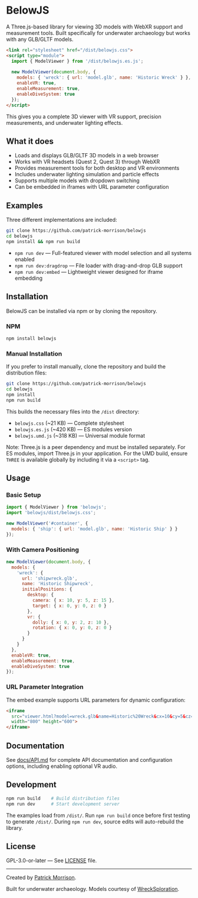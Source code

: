 # BelowJS

A Three.js-based library for viewing 3D models with WebXR support and measurement tools. Built specifically for underwater archaeology but works with any GLB/GLTF models.

```html
<link rel="stylesheet" href="/dist/belowjs.css">
<script type="module">
  import { ModelViewer } from '/dist/belowjs.es.js';
  
  new ModelViewer(document.body, {
    models: { 'wreck': { url: 'model.glb', name: 'Historic Wreck' } },
    enableVR: true,
    enableMeasurement: true,
    enableDiveSystem: true
  });
</script>
```

This gives you a complete 3D viewer with VR support, precision measurements, and underwater lighting effects.

## What it does

- Loads and displays GLB/GLTF 3D models in a web browser
- Works with VR headsets (Quest 2, Quest 3) through WebXR
- Provides measurement tools for both desktop and VR environments
- Includes underwater lighting simulation and particle effects
- Supports multiple models with dropdown switching
- Can be embedded in iframes with URL parameter configuration

## Examples

Three different implementations are included:

```bash
git clone https://github.com/patrick-morrison/belowjs
cd belowjs
npm install && npm run build
```

- `npm run dev` — Full-featured viewer with model selection and all systems enabled
- `npm run dev:dragdrop` — File loader with drag-and-drop GLB support
- `npm run dev:embed` — Lightweight viewer designed for iframe embedding

## Installation

BelowJS can be installed via npm or by cloning the repository.

### NPM
```bash
npm install belowjs
```

### Manual Installation
If you prefer to install manually, clone the repository and build the distribution files:
```bash
git clone https://github.com/patrick-morrison/belowjs
cd belowjs
npm install
npm run build
```

This builds the necessary files into the `/dist` directory:
- `belowjs.css` (~21 KB) — Complete stylesheet
- `belowjs.es.js` (~420 KB) — ES modules version  
- `belowjs.umd.js` (~318 KB) — Universal module format

Note: Three.js is a peer dependency and must be installed separately. For ES modules, import Three.js in your application. For the UMD build, ensure `THREE` is available globally by including it via a `<script>` tag.

## Usage

### Basic Setup
```javascript
import { ModelViewer } from 'belowjs';
import 'belowjs/dist/belowjs.css';

new ModelViewer('#container', {
  models: { 'ship': { url: 'model.glb', name: 'Historic Ship' } }
});
```

### With Camera Positioning
```javascript
new ModelViewer(document.body, {
  models: {
    'wreck': {
      url: 'shipwreck.glb',
      name: 'Historic Shipwreck',
      initialPositions: {
        desktop: {
          camera: { x: 10, y: 5, z: 15 },
          target: { x: 0, y: 0, z: 0 }
        },
        vr: {
          dolly: { x: 0, y: 2, z: 10 },
          rotation: { x: 0, y: 0, z: 0 }
        }
      }
    }
  },
  enableVR: true,
  enableMeasurement: true,
  enableDiveSystem: true
});
```

### URL Parameter Integration
The embed example supports URL parameters for dynamic configuration:

```html
<iframe 
  src="viewer.html?model=wreck.glb&name=Historic%20Wreck&cx=10&cy=5&cz=15"
  width="800" height="600">
</iframe>
```

## Documentation

See [docs/API.md](docs/API.md) for complete API documentation and configuration options, including enabling optional VR audio.

## Development

```bash
npm run build    # Build distribution files
npm run dev      # Start development server
```

The examples load from `/dist/`. Run `npm run build` once before first testing to generate `/dist/`. During `npm run dev`, source edits will auto-rebuild the library.

## License

GPL-3.0-or-later — See [LICENSE](LICENSE) file.

---

Created by [Patrick Morrison](https://padmorrison.com).

Built for underwater archaeology. Models courtesy of [WreckSploration](https://wrecksploration.com).